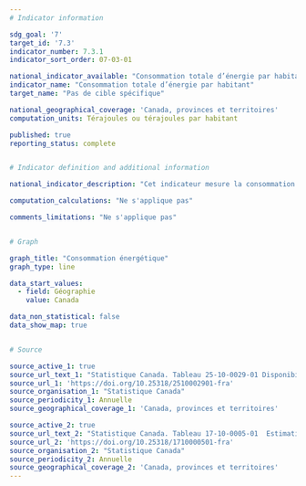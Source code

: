 ```yaml
---
# Indicator information 

sdg_goal: '7'
target_id: '7.3'
indicator_number: 7.3.1
indicator_sort_order: 07-03-01

national_indicator_available: "Consommation totale d’énergie par habitant"
indicator_name: "Consommation totale d’énergie par habitant"
target_name: "Pas de cible spécifique"

national_geographical_coverage: 'Canada, provinces et territoires'
computation_units: Térajoules ou térajoules par habitant

published: true
reporting_status: complete


# Indicator definition and additional information

national_indicator_description: "Cet indicateur mesure la consommation de différents types d'énergie, en térajoules ou en térajoules par habitant."

computation_calculations: "Ne s'applique pas"

comments_limitations: "Ne s'applique pas"


# Graph

graph_title: "Consommation énergétique"
graph_type: line

data_start_values:
  - field: Géographie
    value: Canada

data_non_statistical: false
data_show_map: true


# Source

source_active_1: true
source_url_text_1: "Statistique Canada. Tableau 25-10-0029-01 Disponibilité et écoulement d'énergie primaire et secondaire en térajoules, annuel"
source_url_1: 'https://doi.org/10.25318/2510002901-fra'
source_organisation_1: "Statistique Canada"
source_periodicity_1: Annuelle
source_geographical_coverage_1: 'Canada, provinces et territoires'

source_active_2: true
source_url_text_2: "Statistique Canada. Tableau 17-10-0005-01  Estimations de la population au 1er juillet, par âge et sexe"
source_url_2: 'https://doi.org/10.25318/1710000501-fra'
source_organisation_2: "Statistique Canada"
source_periodicity_2: Annuelle
source_geographical_coverage_2: 'Canada, provinces et territoires'
---
```

